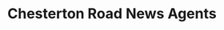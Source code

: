 ---
title: "Chesterton Road News Agents"
url: /cambridge/chesterton-road-news-agents/
shop: Zeitungen
---